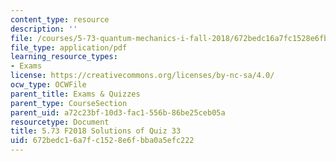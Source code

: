 ```yaml
---
content_type: resource
description: ''
file: /courses/5-73-quantum-mechanics-i-fall-2018/672bedc16a7fc1528e6fbba0a5efc222_MIT5_73F18_quiz33_soln.pdf
file_type: application/pdf
learning_resource_types:
- Exams
license: https://creativecommons.org/licenses/by-nc-sa/4.0/
ocw_type: OCWFile
parent_title: Exams & Quizzes
parent_type: CourseSection
parent_uid: a72c23bf-10d3-fac1-556b-86be25ceb05a
resourcetype: Document
title: 5.73 F2018 Solutions of Quiz 33
uid: 672bedc1-6a7f-c152-8e6f-bba0a5efc222
---
```

